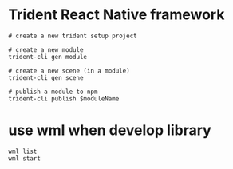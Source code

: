 # Trident React Native framework

``` shell
# create a new trident setup project

# create a new module 
trident-cli gen module 

# create a new scene (in a module)
trident-cli gen scene 

# publish a module to npm 
trident-cli publish $moduleName
```

# use wml when develop library
``` shell 
wml list 
wml start
```
